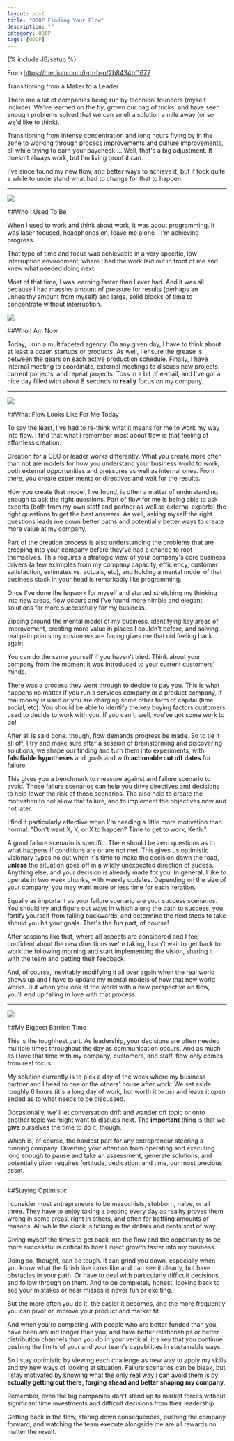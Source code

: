 ```yaml
---
layout: post
title: "ODOP Finding Your Flow"
description: ""
category: ODOP
tags: [ODOP]
---
```

{% include JB/setup %}

From <https://medium.com/i-m-h-o/2b8434bf1677>

Transitioning from a Maker to a Leader

There are a lot of companies being run by technical founders (myself include). We've learned on the fly, grown our bag of tricks, and have seen enough problems solved that we can smell a solution a mile away (or so we'd like to think).

Transitioning from intense concentration and long hours flying by in the zone to working through process improvements and culture improvements, all while trying to earn your paycheck.... Well, that's a big adjustment. It doesn't always work, but I'm living proof it can.

I've since found my new flow, and better ways to achieve it, but it took quite a while to understand what had to change for that to happen.

-----

![](https://d233eq3e3p3cv0.cloudfront.net/max/1024/0*5ypGoBahx5GRhUsq.jpeg)

##Who I Used To Be 

When I used to work and think about work, it was about programming. It was laser focused, headphones on, leave me alone - I'm achieving progress.

That type of time and focus was achievable in a very specific, low interruption environment, where I had the work laid out in front of me and knew what needed doing next.

Most of that time, I was learning faster than I ever had. And it was all because I had massive amount of pressure for results (perhaps an unhealthy amount from myself) and large, solid blocks of time to concentrate without interruption.

![](https://d233eq3e3p3cv0.cloudfront.net/max/1024/0*FnUk8exUyUruRWzy.jpeg)

##Who I Am Now 

Today, I run a multifaceted agency. On any given day, I have to think about at least a dozen startups or products. As well, I ensure the grease is between the gears on each active production schedule. Finally, I have internal meeting to coordinate, external meetings to discuss new projects, current porjects, and repeat projects. Toss in a bit of e-mail, and I've got a nice day filled with about 8 seconds to **really** focus on my company.

-----

![](https://d233eq3e3p3cv0.cloudfront.net/max/1024/0*yYc9iP9Q7bOsAAwf.jpeg)

##What Flow Looks Like For Me Today 

To say the least, I've had to re-think what it means for me to work my way into flow. I find that what I remember most about flow is that feeling of effortless creation.

Creation for a CEO or leader works differently. What you create more often than not are models for how you understand your business world to work, both external opportunities and pressures as well as internal ones. From there, you create experiments or directives and wait for the results.

How you create that model, I've found, is often a matter of understanding enough to ask the right questions. Part of flow for me is being able to ask experts (both from my own staff and partner as well as external experts) the right questions to get the best answers. As well, asking myself the right questions leads me down better paths and potentially better ways to create more value at my company.

Part of the creation process is also understanding the problems that are creeping into your company before they've had a chance to root themselves. This requires a strategic view of your company's core business drivers (a few examples from my company capacity, efficiency, customer satisfaction, estimates vs. actuals, etc), and holding a mental model of that business stack in your head is remarkably like programming.

Once I've done the  legwork for myself and started stretching my thinking into new areas, flow occurs and I've found more nimble and elegant solutions far more successfully for my business.

Zipping around the mental model of my business, identifying key areas of improvement, creating more value in places I couldn't before, and solving real pain points my customers are facing gives me that old feeling back again.

You can do the same yourself if you haven't tried. Think about your company from the moment it was introduced to your current customers' minds.

There was a process they went through to decide to pay you. This is what happens no matter if you run a services company or a product company, if real money is used or you are charging some other form of capital (time, social, etc). You should be able to identify the key buying factors customers used to decide to work with you. If you can't, well, you've got some work to do!

After all is said done. though, flow demands progress be made. So to tie it all off, I try and make sure after a session of brainstorming and discovering solutions, we shape our finding and turn them into experiments, with **falsifiable hypotheses** and goals and with **actionable cut off dates** for failure.

This gives you a benchmark to measure against and failure scenario to avoid. Those failure scenarios can help you drive directives and decisions to help lower the risk of those scenarios. The also help to create the motivation to not allow that failure, and to implement the objectives now and not later.

I find it particularly effective when I'm needing a little more motivation than normal. "Don't want X, Y, or X to happen? Time to get to work, Keith."

A good failure scenario is specific. There should be zero questions as to what happens if conditions are or are not met. This gives us optimistic visionary types no out when it's time to make the decision down the road, **unless** the situation goes off in a wildly unexpected direction of sucess. Anything else, and your decision is already made for you. In general, I like to operate in two week chunks, with weekly updates. Depending on the size of your company, you may want more or less time for each iteration.

Equally as important as your failure scenario are your success scenarios. You should try and figure out ways in which along the path to success, you fortify yourself from falling backwards, and determine the next steps to take should you hit your goals. That's the fun part, of course!

After sessions like that, where all aspects are considered and I feel confident about the new directions we're taking, I can't wait to get back to work the following morning and start implementing the vision, sharing it with the team and getting their feedback.

And, of course, inevitably modifying it all over again when the real world shows up and I have to update my mental models of how that new world works. But when you look at the world with a new perspective on flow, you'll end up falling in love with that process.

-----

![](https://d233eq3e3p3cv0.cloudfront.net/max/768/0*zb9E0JNAuESjkNjV.jpeg)

##My Biggest Barrier: Time 

This is the toughhest part. As leadership, your decisions are often needed multiple times throughout the day as communication occurs. And as much as I love that time with my company, customers, and staff, flow only comes from real focus.

My solution currently is to pick a day of the week where my business partner and I head to one or the others' house after work. We set aside roughly 6 hours (it's a long day of work, but worth it to us) and leave it open ended as to what needs to be discussed.

Occasionally, we'll let conversation drift and wander off topic or onto another topic we might want to discuss next. The **important** thing is that we **give** ourselves the time to do it, though.

Which is, of course, the hardest part for any entrepreneur steering a running company. Diverting your attention from operating and executing long enough to pause and take an assessment, generate solutions, and potentially pivor requires fortitude, dedication, and time, our most precious asset.

-----

##Staying Optimistic 

I consider most entrepreneurs to be masochists, stubborn, naive, or all three. They have to enjoy taking a beating every day as reality proves them wrong in some areas, right in others, and often for baffling amounts of reasons. All while the clock is ticking in the dollars and cents sort of way.

Giving myself the times to get back into the flow and the opportunity to be more successful is critical to how I inject growth faster into my business.

Doing so, thought, can be tough. It can grind you down, especially when you know what the finish line looks like and can see it clearly, but have obstacles in your path. Or have to deal with particularly difficult decisions and follow through on them. And to be completely honest, looking back to see your mistakes or near misses is never fun or exciting.

But the more often you do it, the easier it becomes, and the more frequently you can pivot or improve your product and market fit.

And when you're competing with people who are better funded than you, have been around longer than you, and have better relationships or better distribution channels than you do in your vertical, it's key that you continue pushing the limits of your and your team's capabilities in sustainable ways.

So I stay optimistic by viewing each challenge as new way to apply my skills and try new ways of looking at situation. Failure scenarios can be bleak, but I stay motivated by knowing what the only real way I can avoid them is by **actually getting out there, forging ahead and better shaping my company**.

Remember, even the big companies don't stand up to market forces without significant time investments and difficult decisions from their leadership.

Getting back in the flow, staring down consequences, pushing the company forward, and watching the team execute alongside me are all rewards no matter the result.

